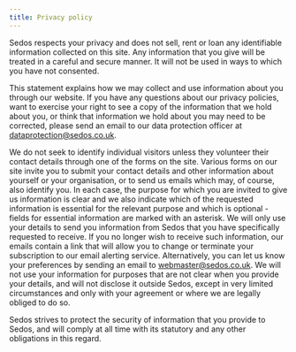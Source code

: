```yaml
---
title: Privacy policy
---
```

Sedos respects your privacy and does not sell, rent or loan any identifiable information collected on this site. Any information that you give will be treated in a careful and secure manner. It will not be used in ways to which you have not consented.

This statement explains how we may collect and use information about you through our website. If you have any questions about our privacy policies, want to exercise your right to see a copy of the information that we hold about you, or think that information we hold about you may need to be corrected, please send an email to our data protection officer at dataprotection@sedos.co.uk.

We do not seek to identify individual visitors unless they volunteer their contact details through one of the forms on the site. Various forms on our site invite you to submit your contact details and other information about yourself or your organisation, or to send us emails which may, of course, also identify you. In each case, the purpose for which you are invited to give us information is clear and we also indicate which of the requested information is essential for the relevant purpose and which is optional - fields for essential information are marked with an asterisk. We will only use your details to send you information from Sedos that you have specifically requested to receive. If you no longer wish to receive such information, our emails contain a link that will allow you to change or terminate your subscription to our email alerting service. Alternatively, you can let us know your preferences by sending an email to webmaster@sedos.co.uk. We will not use your information for purposes that are not clear when you provide your details, and will not disclose it outside Sedos, except in very limited circumstances and only with your agreement or where we are legally obliged to do so.

Sedos strives to protect the security of information that you provide to Sedos, and will comply at all time with its statutory and any other obligations in this regard.